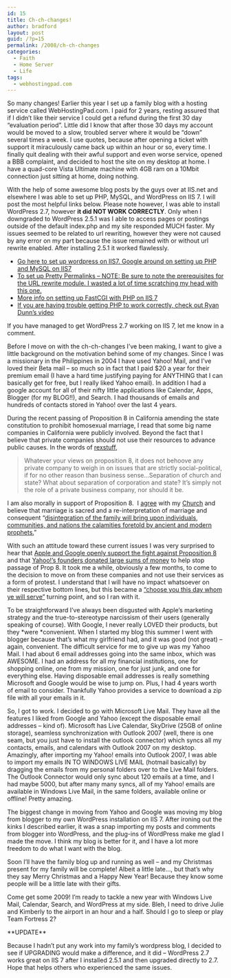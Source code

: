 ```yaml
---
id: 15
title: Ch-ch-changes!
author: bradford
layout: post
guid: /?p=15
permalink: /2008/ch-ch-changes
categories:
  - Faith
  - Home Server
  - Life
tags:
  - webhostingpad.com
---
```

So many changes! Earlier this year I set up a family blog with a hosting service called WebHostingPad.com. I paid for 2 years, resting assured that if I didn&#8217;t like their service I could get a refund during the first 30 day &#8220;evaluation period&#8221;. Little did I know that after those 30 days my account would be moved to a slow, troubled server where it would be &#8220;down&#8221; several times a week. I use quotes, because after opening a ticket with support it miraculously came back up within an hour or so, every time. I finally quit dealing with their awful support and even worse service, opened a BBB complaint, and decided to host the site on my desktop at home. I have a quad-core Vista Ultimate machine with 4GB ram on a 10Mbit connection just sitting at home, doing nothing.<!--more-->

With the help of some awesome blog posts by the guys over at IIS.net and elsewhere I was able to set up PHP, MySQL, and WordPress on IIS 7. I will post the most helpful links below. Please note however, I was able to install WordPress 2.7, however **it did NOT WORK CORRECTLY**. Only when I downgraded to WordPress 2.5.1 was I able to access pages or postings outside of the default index.php and my site responded MUCH faster. My issues seemed to be related to url rewriting, however they were not caused by any error on my part because the issue remained with or without url rewrite enabled. After installing 2.5.1 it worked flawlessly.

  * <a href="http://learn.iis.net/page.aspx/280/wordpress-on-iis/" target="_blank">Go here to set up wordpress on IIS7. Google around on setting up PHP and MySQL on IIS7<br /> </a>
  * <a href="http://learn.iis.net/page.aspx/466/enabling-pretty-permalinks-in-wordpress/" target="_blank">To set up Pretty Permalinks &#8211; NOTE: Be sure to note the prerequisites for the URL rewrite module. I wasted a lot of time scratching my head with this one.</a>
  * <a href="http://learn.iis.net/page.aspx/246/using-fastcgi-to-host-php-applications-on-iis-70/" target="_blank">More info on setting up FastCGI with PHP on IIS 7</a>
  * <a href="http://edge.technet.com/Media/Installing-PHP-Applications-on-IIS7/" target="_blank">If you are having trouble getting PHP to work correctly, check out Ryan Dunn&#8217;s video</a>

If you have managed to get WordPress 2.7 working on IIS 7, let me know in a comment.

Before I move on with the ch-ch-changes I&#8217;ve been making, I want to give a little background on the motivation behind some of my changes. Since I was a missionary in the Philippines in 2004 I have used Yahoo! Mail, and I&#8217;ve loved their Beta mail &#8211; so much so in fact that I paid $20 a year for their premium email (I have a hard time justifying paying for ANYTHING that I can basically get for free, but I really liked Yahoo email). In addition I had a google account for all of their nifty little applications like Calendar, Apps, Blogger (for my BLOG!!), and Search. I had thousands of emails and hundreds of contacts stored in Yahoo! over the last 4 years.

During the recent passing of Proposition 8 in California amending the state constitution to prohibit homosexual marriage, I read that some big name companies in California were publicly involved. Beyond the fact that I believe that private companies should not use their resources to advance public causes. In the words of <a href="http://www.osnews.com/permalink?335006" target="_blank">rexstuff</a>,

> Whatever your views on proposition 8, it does not behoove any private company to weigh in on issues that are strictly social-political, if for no other reason than business sense&#8230;Separation of church and state? What about separation of corporation and state? It&#8217;s simply not the role of a private business company, nor should it be.

I am also morally in support of Proposition 8.  I <a href="http://newsroom.lds.org/ldsnewsroom/eng/commentary/same-sex-marriage-and-proposition-8" target="_blank">agree</a> with my <a href="http://mormon.org" target="_blank">Church</a> and believe that marriage is sacred and a re-interpretation of marriage and consequent &#8220;<a href="http://www.lds.org/library/display/0,4945,161-1-11-1,00.html" target="_blank"><span class="featurestext">disintegration of the family will bring upon individuals, communities, and nations the calamities foretold by ancient and modern prophets.</span></a>&#8221;

With such an attitude toward these current issues I was very surprised to hear that <a href="http://www.osnews.com/story/20432/Google_Apple_Openly_Support_Fight_Against_Proposition_8_" target="_blank">Apple and Google openly support the fight against Proposition 8</a> and that <a href="http://www.vator.tv/news/show/2008-10-30-yahoo-founders-against-prop-8" target="_blank">Yahoo!&#8217;s founders donated large sums of money</a> to help stop passage of Prop 8. It took me a while, obviously a few months, to come to the decision to move on from these companies and not use their services as a form of protest. I understand that I will have no impact whatsoever on their respective bottom lines, but this became a [&#8220;choose you this day whom ye will serve&#8221;][1] turning point, and so I ran with it.

To be straightforward I&#8217;ve always been disgusted with Apple&#8217;s marketing strategy and the true-to-stereotype narcissism of their users (generally speaking of course). With Google, I never really LOVED their products, but they *were *convenient. When I started my blog this summer I went with blogger because that&#8217;s what my girlfriend had, and it was good (not great) &#8211; again, convenient. The difficult service for me to give up was my Yahoo Mail. I had about 6 email addresses going into the same inbox, which was AWESOME. I had an address for all my financial institutions, one for shopping online, one from my mission, one for just junk, and one for everything else. Having disposable email addresses is really something Microsoft and Google would be wise to jump on. Plus, I had 4 years worth of email to consider. Thankfully Yahoo provides a service to download a zip file with all your emails in it.

So, I got to work. I decided to go with Microsoft Live Mail. They have all the features I liked from Google and Yahoo (except the disposable email addresses &#8211; kind of). Microsoft has Live Calendar, SkyDrive (25GB of online storage), seamless synchronization with Outlook 2007 (well, there is one seam, but you just have to install the outlook connector) which syncs all my contacts, emails, and calendars with Outlook 2007 on my desktop. Amazingly, after importing my Yahoo! emails into Outlook 2007, I was able to import my emails IN TO WINDOWS LIVE MAIL (hotmail basically) by dragging the emails from my personal folders over to the Live Mail folders. The Outlook Connector would only sync about 120 emails at a time, and I had maybe 5000, but after many many syncs, all of my Yahoo! emails are available in Windows Live Mail, in the same folders, available online or offline! Pretty amazing.

The biggest change in moving from Yahoo and Google was moving my blog from blogger to my own WordPress installation on IIS 7. After ironing out the kinks I described earlier, it was a snap importing my posts and comments from blogger into WordPress, and the plug-ins of WordPress make me glad I made the move. I think my blog is better for it, and I have a lot more freedom to do what I want with the blog.

Soon I&#8217;ll have the family blog up and running as well &#8211; and my Christmas present for my family will be complete! Albeit a little late&#8230;, but that&#8217;s why they say Merry Christmas and a Happy New Year! Because they know some people will be a little late with their gifts.

Come get some 2009! I&#8217;m ready to tackle a new year with Windows Live Mail, Calendar, Search, and WordPress at my side. Bleh, I need to drive Julie and Kimberly to the airport in an hour and a half. Should I go to sleep or play Team Fortress 2?

\*\*UPDATE\*\*

Because I hadn&#8217;t put any work into my family&#8217;s wordpress blog, I decided to see if UPGRADING would make a difference, and it did &#8211; WordPress 2.7 works great on IIS 7 after I installed 2.5.1 and then upgraded directly to 2.7. Hope that helps others who experienced the same issues.

 [1]: http://scriptures.lds.org/en/josh/24/15#15